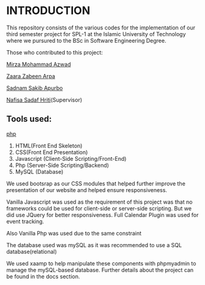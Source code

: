 # INTRODUCTION

This repository consists of the various codes for the implementation of our third semester project for SPL-1 at the Islamic University of Technology where we pursured to the BSc in Software Engineering Degree.

Those who contributed to this project:

[Mirza Mohammad Azwad](https://www.linkedin.com/in/mirza-mohammad-azwad-b5239b1a4/)

[Zaara Zabeen Arpa](https://www.linkedin.com/in/zaara-zabeen-arpa-42566621a/)

[Sadnam Sakib Apurbo](https://www.linkedin.com/in/sadnam-sakib-apurbo-0a4613211/)

[Nafisa Sadaf Hriti](https://www.linkedin.com/in/nsd1/)(Supervisor)


## Tools used:
[php](https://img.shields.io/badge/PHP-777BB4?style=for-the-badge&logo=php&logoColor=white)
1) HTML(Front End Skeleton)
2) CSS(Front End Presentation)
3) Javascript (Client-Side Scripting/Front-End)
4) Php (Server-Side Scripting/Backend)
5) MySQL (Database)

We used bootsrap as our CSS modules that helped further improve the presentation of our website and helped ensure responsiveness.

Vanilla Javascript was used as the requirement of this project was that no frameworks could be used for client-side or server-side scripting. But we did use JQuery for better responsiveness. Full Calendar Plugin was used for event tracking.

Also Vanilla Php was used due to the same constraint

The database used was mySQL as it was recommended to use a SQL database(relational)

We used xaamp to help manipulate these components with phpmyadmin to manage the mySQL-based database. Further details about the project can be found in the docs section.


